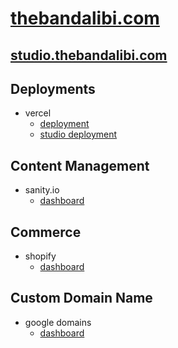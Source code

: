 # [thebandalibi.com](https://thebandalibi.com/)

## [studio.thebandalibi.com](https://studio.thebandalibi.com/)

## Deployments

- vercel
  - [deployment](https://vercel.com/crvouga/the-band-alibi)
  - [studio deployment](https://vercel.com/crvouga/the-band-alibi-studio)

## Content Management

- sanity.io
  - [dashboard](https://www.sanity.io/teams/personal/project/mswm483g)

## Commerce

- shopify
  - [dashboard](https://the-band-alibi-merch.myshopify.com/admin)

## Custom Domain Name

- google domains
  - [dashboard](https://domains.google.com/registrar/thebandalibi.com?_ga=2.199534638.1680610425.1624567054-788012307.1620263166)
